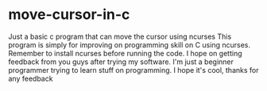 # move-cursor-in-c
Just a basic c program that can move the cursor using ncurses
This program is simply for improving on programming skill on C using ncurses. 
Remember to install ncurses before running the code.
I hope on getting feedback from you guys after trying my software.
I'm just a beginner programmer trying to learn stuff on programming. 
I hope it's cool, thanks for any feedback
